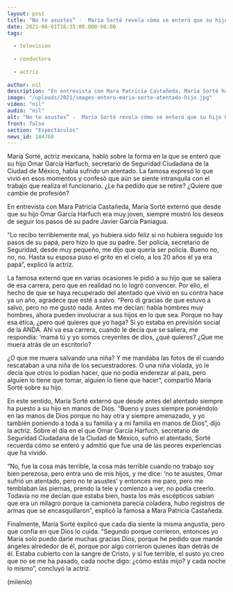 ```yaml
---
layout: post
title: "No te asustes” -  María Sorté revela cómo se enteró que su hijo Omar García Harfuch sufrió atentado"
date: 2021-06-01T16:35:00.000-06:00
tags:
  
  - television
  
  - conductora
  
  - actriz
  
author: nil
description: "En entrevista con Mara Patricia Castañeda, María Sorté habló sobre la incertidumbre que ha sentido por su hijo Omar García Harfuch; recordó aquel día en el que vivió un atentado. "
image: "/uploads/2021/images-entero-maria-sorte-atentado-hijo.jpg"
video: "nil"
audio: "nil"
alt: "No te asustes” -  María Sorté revela cómo se enteró que su hijo Omar García Harfuch sufrió atentado"
front: false
section: "Espectáculos"
news_id: 184768
---
```


María Sorté, actriz mexicana, habló sobre la forma en la que se enteró que su hijo Omar García Harfuch, secretario de Seguridad Ciudadana de la Ciudad de México, había sufrido un atentado. La famosa expresó lo que vivió en esos momentos y confesó que aún se siente intranquila con el trabajo que realiza el funcionario. ¿Le ha pedido que se retire? ¿Quiere que cambie de profesión?  

En entrevista con Mara Patricia Castañeda, María Sorté externó que desde que su hijo Omar García Harfuch era muy joven, siempre mostró los deseos de seguir los pasos de su padre Javier García Paniagua. 

“Lo recibo terriblemente mal, yo hubiera sido feliz si no hubiera seguido los pasos de su papá, pero hizo lo que su padre. Ser policía, secretario de Seguridad, desde muy pequeño, me dijo que quería ser policía. Bueno no, no, no. Hasta su esposa puso el grito en el cielo, a los 20 años él ya era papá”, explicó la actriz. 

La famosa externó que en varias ocasiones le pidió a su hijo que se saliera de esa carrera, pero que en realidad no lo logró convencer. Por ello, el hecho de que se haya recuperado del atentado que vivió en su contra hace ya un año, agradece que esté a salvo. “Pero di gracias de que estuvo a salvo, pero no me gustó nada. Antes me decían: había hombres muy hombres, ahora pueden involucrar a sus hijos en lo que sea. Porque no hay esa ética, ¿pero qué quieres que yo haga? Si yo estaba en previsión social de la ANDA. Ahí va esa carrera, cuando le decía que se saliera, me respondía: ‘mamá tú y yo somos creyentes de dios, ¿qué quieres? ¿Que me muera atrás de un escritorio? 

¿O que me muera salvando una niña? Y me mandaba las fotos de él cuando rescataban a una niña de los secuestradores. O una niña violada, yo le decía que otros lo podían hacer, que no podía enderezar al país, pero alguien lo tiene que tomar, alguien lo tiene que hacer”, compartió María Sorté sobre su hijo. 

En este sentido, María Sorté externó que desde antes del atentado siempre ha puesto a su hijo en manos de Dios. “Bueno y pues siempre poniéndolo en las manos de Dios porque no hay otra y siempre amenazado, y yo también poniendo a toda a su familia y a mi familia en manos de Dios”, dijo la actriz. Sobre el día en el que Omar García Harfuch, secretario de Seguridad Ciudadana de la Ciudad de México, sufrió el atentado, Sorté recuerda cómo se enteró y admitió que fue una de las peores experiencias que ha vivido. 

“No, fue la cosa más terrible, la cosa más terrible cuando no trabajo soy bien perezosa, pero entra uno de mis hijos, y me dice: ‘no te asustes, Omar sufrió un atentado, pero no te asustes’ y entonces me paro, pero me temblaban las piernas, prendo la tele y comienzo a ver, no podía creerlo. Todavía no me decían que estaba bien, hasta los más escépticos sabían que era un milagro porque la camioneta parecía coladera, hubo registros de armas que se encasquillaron”, explicó la famosa a Mara Patricia Castañeda. 

Finalmente, María Sorté explicó que cada día siente la misma angustia, pero que confía en que Dios lo cuida. “Segundo porque corrieron, entonces yo María solo puedo darle muchas gracias Dios, porque he pedido que mande ángeles alrededor de él, porque por algo corrieron quienes iban detrás de él. Estaba cubierto con la sangre de Cristo, y sí fue terrible, el susto yo creo que no se me ha pasado, cada noche digo: ¿cómo estás mijo? y cada noche lo mismo”, concluyó la actriz. 

(milenio)